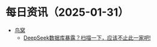 ﻿# 每日资讯（2025-01-31）

- [鸟窝](https://colobu.com/atom.xml)
  - [DeepSeek数据库暴露？扫描一下，应该不止此一家吧!](https://colobu.com/2025/01/31/scan-clickhouse-service/)
